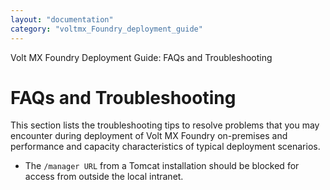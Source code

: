 ```yaml
---
layout: "documentation"
category: "voltmx_Foundry_deployment_guide"
---
```

                           

Volt MX  Foundry Deployment Guide: FAQs and Troubleshooting

FAQs and Troubleshooting
========================

This section lists the troubleshooting tips to resolve problems that you may encounter during deployment of Volt MX Foundry on-premises and performance and capacity characteristics of typical deployment scenarios.

*   The `/manager URL` from a Tomcat installation should be blocked for access from outside the local intranet.
